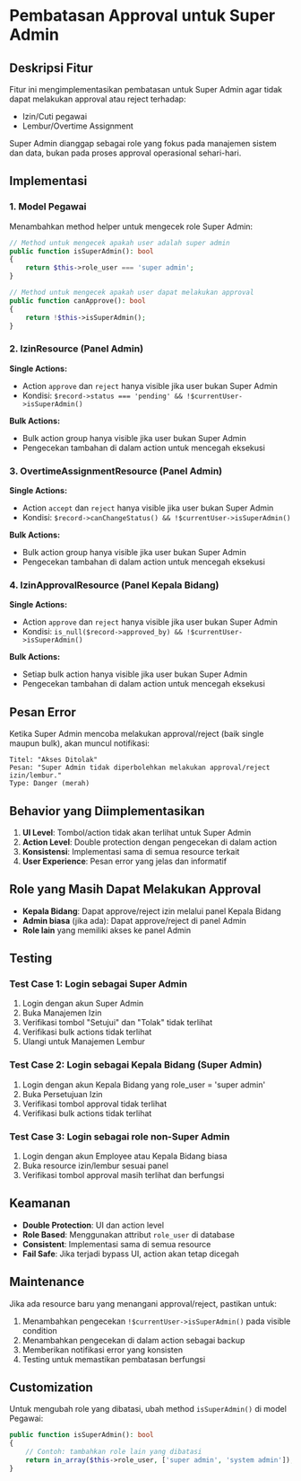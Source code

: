 # Pembatasan Approval untuk Super Admin

## Deskripsi Fitur

Fitur ini mengimplementasikan pembatasan untuk Super Admin agar tidak dapat melakukan approval atau reject terhadap:
- Izin/Cuti pegawai
- Lembur/Overtime Assignment

Super Admin dianggap sebagai role yang fokus pada manajemen sistem dan data, bukan pada proses approval operasional sehari-hari.

## Implementasi

### 1. Model Pegawai
Menambahkan method helper untuk mengecek role Super Admin:

```php
// Method untuk mengecek apakah user adalah super admin
public function isSuperAdmin(): bool
{
    return $this->role_user === 'super admin';
}

// Method untuk mengecek apakah user dapat melakukan approval
public function canApprove(): bool
{
    return !$this->isSuperAdmin();
}
```

### 2. IzinResource (Panel Admin)
**Single Actions:**
- Action `approve` dan `reject` hanya visible jika user bukan Super Admin
- Kondisi: `$record->status === 'pending' && !$currentUser->isSuperAdmin()`

**Bulk Actions:**
- Bulk action group hanya visible jika user bukan Super Admin
- Pengecekan tambahan di dalam action untuk mencegah eksekusi

### 3. OvertimeAssignmentResource (Panel Admin)
**Single Actions:**
- Action `accept` dan `reject` hanya visible jika user bukan Super Admin  
- Kondisi: `$record->canChangeStatus() && !$currentUser->isSuperAdmin()`

**Bulk Actions:**
- Bulk action group hanya visible jika user bukan Super Admin
- Pengecekan tambahan di dalam action untuk mencegah eksekusi

### 4. IzinApprovalResource (Panel Kepala Bidang)
**Single Actions:**
- Action `approve` dan `reject` hanya visible jika user bukan Super Admin
- Kondisi: `is_null($record->approved_by) && !$currentUser->isSuperAdmin()`

**Bulk Actions:**
- Setiap bulk action hanya visible jika user bukan Super Admin
- Pengecekan tambahan di dalam action untuk mencegah eksekusi

## Pesan Error

Ketika Super Admin mencoba melakukan approval/reject (baik single maupun bulk), akan muncul notifikasi:

```
Titel: "Akses Ditolak"
Pesan: "Super Admin tidak diperbolehkan melakukan approval/reject izin/lembur."
Type: Danger (merah)
```

## Behavior yang Diimplementasikan

1. **UI Level**: Tombol/action tidak akan terlihat untuk Super Admin
2. **Action Level**: Double protection dengan pengecekan di dalam action
3. **Konsistensi**: Implementasi sama di semua resource terkait
4. **User Experience**: Pesan error yang jelas dan informatif

## Role yang Masih Dapat Melakukan Approval

- **Kepala Bidang**: Dapat approve/reject izin melalui panel Kepala Bidang
- **Admin biasa** (jika ada): Dapat approve/reject di panel Admin
- **Role lain** yang memiliki akses ke panel Admin

## Testing

### Test Case 1: Login sebagai Super Admin
1. Login dengan akun Super Admin
2. Buka Manajemen Izin
3. Verifikasi tombol "Setujui" dan "Tolak" tidak terlihat
4. Verifikasi bulk actions tidak terlihat
5. Ulangi untuk Manajemen Lembur

### Test Case 2: Login sebagai Kepala Bidang (Super Admin)
1. Login dengan akun Kepala Bidang yang role_user = 'super admin'
2. Buka Persetujuan Izin
3. Verifikasi tombol approval tidak terlihat
4. Verifikasi bulk actions tidak terlihat

### Test Case 3: Login sebagai role non-Super Admin
1. Login dengan akun Employee atau Kepala Bidang biasa
2. Buka resource izin/lembur sesuai panel
3. Verifikasi tombol approval masih terlihat dan berfungsi

## Keamanan

- **Double Protection**: UI dan action level
- **Role Based**: Menggunakan attribut `role_user` di database
- **Consistent**: Implementasi sama di semua resource
- **Fail Safe**: Jika terjadi bypass UI, action akan tetap dicegah

## Maintenance

Jika ada resource baru yang menangani approval/reject, pastikan untuk:
1. Menambahkan pengecekan `!$currentUser->isSuperAdmin()` pada visible condition
2. Menambahkan pengecekan di dalam action sebagai backup
3. Memberikan notifikasi error yang konsisten
4. Testing untuk memastikan pembatasan berfungsi

## Customization

Untuk mengubah role yang dibatasi, ubah method `isSuperAdmin()` di model Pegawai:

```php
public function isSuperAdmin(): bool
{
    // Contoh: tambahkan role lain yang dibatasi
    return in_array($this->role_user, ['super admin', 'system admin']);
}
```
